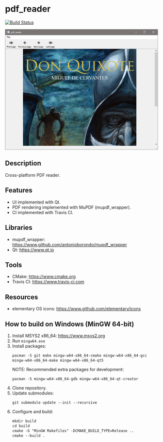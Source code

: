 # pdf_reader
[![Build Status](https://travis-ci.com/antonioborondo/pdf_reader.svg?branch=master)](https://travis-ci.com/antonioborondo/pdf_reader)

![Screenshot](screenshot.png?raw=true)

## Description
Cross-platform PDF reader.

## Features
- UI implemented with Qt.
- PDF rendering implemented with MuPDF (mupdf_wrapper).
- CI implemented with Travis CI.

## Libraries
- mupdf_wrapper: https://www.github.com/antonioborondo/mupdf_wrapper
- Qt: https://www.qt.io

## Tools
- CMake: https://www.cmake.org
- Travis CI: https://www.travis-ci.com

## Resources
- elementary OS icons: https://www.github.com/elementary/icons

## How to build on Windows (MinGW 64-bit)
1. Install MSYS2 x86_64: https://www.msys2.org
1. Run `mingw64.exe`
1. Install packages:
    ```
    pacman -S git make mingw-w64-x86_64-cmake mingw-w64-x86_64-gcc mingw-w64-x86_64-make mingw-w64-x86_64-qt5
    ```
    NOTE: Recommended extra packages for development:
    ```
    pacman -S mingw-w64-x86_64-gdb mingw-w64-x86_64-qt-creator
    ```
1. Clone repository.
1. Update submodules:
    ```
    git submodule update --init --recursive
    ```
1. Configure and build:
    ```
    mkdir build
    cd build
    cmake -G "MinGW Makefiles" -DCMAKE_BUILD_TYPE=Release ..
    cmake --build .
    ```
